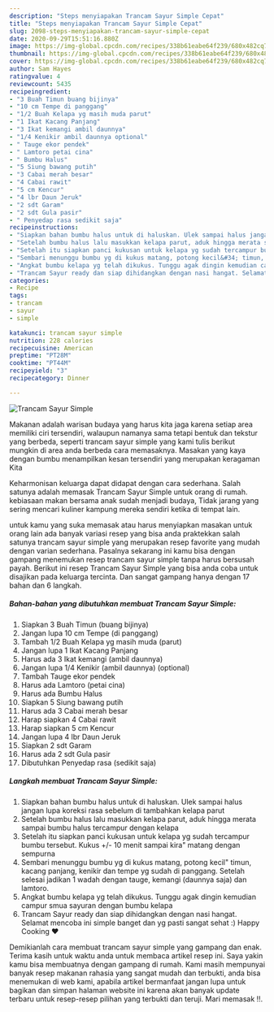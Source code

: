 ```yaml
---
description: "Steps menyiapakan Trancam Sayur Simple Cepat"
title: "Steps menyiapakan Trancam Sayur Simple Cepat"
slug: 2098-steps-menyiapakan-trancam-sayur-simple-cepat
date: 2020-09-29T15:51:16.880Z
image: https://img-global.cpcdn.com/recipes/338b61eabe64f239/680x482cq70/trancam-sayur-simple-foto-resep-utama.jpg
thumbnail: https://img-global.cpcdn.com/recipes/338b61eabe64f239/680x482cq70/trancam-sayur-simple-foto-resep-utama.jpg
cover: https://img-global.cpcdn.com/recipes/338b61eabe64f239/680x482cq70/trancam-sayur-simple-foto-resep-utama.jpg
author: Sam Hayes
ratingvalue: 4
reviewcount: 5435
recipeingredient:
- "3 Buah Timun buang bijinya"
- "10 cm Tempe di panggang"
- "1/2 Buah Kelapa yg masih muda parut"
- "1 Ikat Kacang Panjang"
- "3 Ikat kemangi ambil daunnya"
- "1/4 Kenikir ambil daunnya optional"
- " Tauge ekor pendek"
- " Lamtoro petai cina"
- " Bumbu Halus"
- "5 Siung bawang putih"
- "3 Cabai merah besar"
- "4 Cabai rawit"
- "5 cm Kencur"
- "4 lbr Daun Jeruk"
- "2 sdt Garam"
- "2 sdt Gula pasir"
- " Penyedap rasa sedikit saja"
recipeinstructions:
- "Siapkan bahan bumbu halus untuk di haluskan. Ulek sampai halus jangan lupa koreksi rasa sebelum di tambahkan kelapa parut"
- "Setelah bumbu halus lalu masukkan kelapa parut, aduk hingga merata sampai bumbu halus tercampur dengan kelapa"
- "Setelah itu siapkan panci kukusan untuk kelapa yg sudah tercampur bumbu tersebut. Kukus +/- 10 menit sampai kira&#34; matang dengan sempurna"
- "Sembari menunggu bumbu yg di kukus matang, potong kecil&#34; timun, kacang panjang, kenikir dan tempe yg sudah di panggang. Setelah selesai jadikan 1 wadah dengan tauge, kemangi (daunnya saja) dan lamtoro."
- "Angkat bumbu kelapa yg telah dikukus. Tunggu agak dingin kemudian campur smua sayuran dengan bumbu kelapa"
- "Trancam Sayur ready dan siap dihidangkan dengan nasi hangat. Selamat mencoba ini simple banget dan yg pasti sangat sehat :) Happy Cooking ❤"
categories:
- Recipe
tags:
- trancam
- sayur
- simple

katakunci: trancam sayur simple 
nutrition: 228 calories
recipecuisine: American
preptime: "PT28M"
cooktime: "PT44M"
recipeyield: "3"
recipecategory: Dinner

---
```



![Trancam Sayur Simple](https://img-global.cpcdn.com/recipes/338b61eabe64f239/680x482cq70/trancam-sayur-simple-foto-resep-utama.jpg)

Makanan adalah warisan budaya yang harus kita jaga karena setiap area memiliki ciri tersendiri, walaupun namanya sama tetapi bentuk dan tekstur yang berbeda, seperti trancam sayur simple yang kami tulis berikut mungkin di area anda berbeda cara memasaknya. Masakan yang kaya dengan bumbu menampilkan kesan tersendiri yang merupakan keragaman Kita



Keharmonisan keluarga dapat didapat dengan cara sederhana. Salah satunya adalah memasak Trancam Sayur Simple untuk orang di rumah. kebiasaan makan bersama anak sudah menjadi budaya, Tidak jarang yang sering mencari kuliner kampung mereka sendiri ketika di tempat lain.

untuk kamu yang suka memasak atau harus menyiapkan masakan untuk orang lain ada banyak variasi resep yang bisa anda praktekkan salah satunya trancam sayur simple yang merupakan resep favorite yang mudah dengan varian sederhana. Pasalnya sekarang ini kamu bisa dengan gampang menemukan resep trancam sayur simple tanpa harus bersusah payah.
Berikut ini resep Trancam Sayur Simple yang bisa anda coba untuk disajikan pada keluarga tercinta. Dan sangat gampang hanya dengan 17 bahan dan 6 langkah.


<!--inarticleads1-->

##### Bahan-bahan yang dibutuhkan membuat Trancam Sayur Simple:

1. Siapkan 3 Buah Timun (buang bijinya)
1. Jangan lupa 10 cm Tempe (di panggang)
1. Tambah 1/2 Buah Kelapa yg masih muda (parut)
1. Jangan lupa 1 Ikat Kacang Panjang
1. Harus ada 3 Ikat kemangi (ambil daunnya)
1. Jangan lupa 1/4 Kenikir (ambil daunnya) (optional)
1. Tambah  Tauge ekor pendek
1. Harus ada  Lamtoro (petai cina)
1. Harus ada  Bumbu Halus
1. Siapkan 5 Siung bawang putih
1. Harus ada 3 Cabai merah besar
1. Harap siapkan 4 Cabai rawit
1. Harap siapkan 5 cm Kencur
1. Jangan lupa 4 lbr Daun Jeruk
1. Siapkan 2 sdt Garam
1. Harus ada 2 sdt Gula pasir
1. Dibutuhkan  Penyedap rasa (sedikit saja)




<!--inarticleads2-->

##### Langkah membuat  Trancam Sayur Simple:

1. Siapkan bahan bumbu halus untuk di haluskan. Ulek sampai halus jangan lupa koreksi rasa sebelum di tambahkan kelapa parut
1. Setelah bumbu halus lalu masukkan kelapa parut, aduk hingga merata sampai bumbu halus tercampur dengan kelapa
1. Setelah itu siapkan panci kukusan untuk kelapa yg sudah tercampur bumbu tersebut. Kukus +/- 10 menit sampai kira&#34; matang dengan sempurna
1. Sembari menunggu bumbu yg di kukus matang, potong kecil&#34; timun, kacang panjang, kenikir dan tempe yg sudah di panggang. Setelah selesai jadikan 1 wadah dengan tauge, kemangi (daunnya saja) dan lamtoro.
1. Angkat bumbu kelapa yg telah dikukus. Tunggu agak dingin kemudian campur smua sayuran dengan bumbu kelapa
1. Trancam Sayur ready dan siap dihidangkan dengan nasi hangat. Selamat mencoba ini simple banget dan yg pasti sangat sehat :) Happy Cooking ❤




Demikianlah cara membuat trancam sayur simple yang gampang dan enak. Terima kasih untuk waktu anda untuk membaca artikel resep ini. Saya yakin kamu bisa membuatnya dengan gampang di rumah. Kami masih mempunyai banyak resep makanan rahasia yang sangat mudah dan terbukti, anda bisa menemukan di web kami, apabila artikel bermanfaat jangan lupa untuk bagikan dan simpan halaman website ini karena akan banyak update terbaru untuk resep-resep pilihan yang terbukti dan teruji. Mari memasak !!. 
